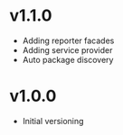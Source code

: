 # v1.1.0

- Adding reporter facades
- Adding service provider
- Auto package discovery

# v1.0.0

- Initial versioning